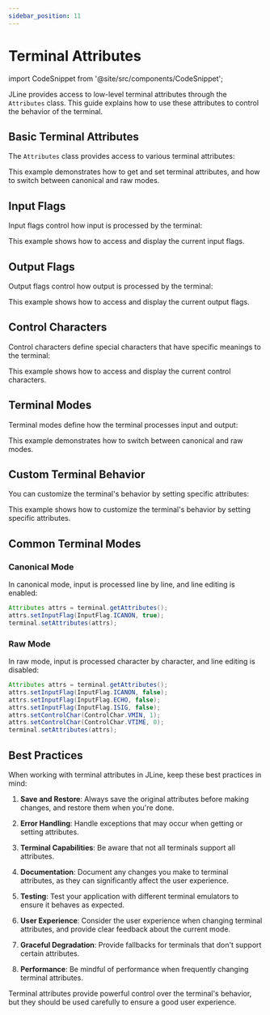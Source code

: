 ```yaml
---
sidebar_position: 11
---
```


# Terminal Attributes

import CodeSnippet from '@site/src/components/CodeSnippet';

JLine provides access to low-level terminal attributes through the `Attributes` class. This guide explains how to use these attributes to control the behavior of the terminal.

## Basic Terminal Attributes

The `Attributes` class provides access to various terminal attributes:

<CodeSnippet name="TerminalAttributesExample" />

This example demonstrates how to get and set terminal attributes, and how to switch between canonical and raw modes.

## Input Flags

Input flags control how input is processed by the terminal:

<CodeSnippet name="InputFlagsExample" />

This example shows how to access and display the current input flags.

## Output Flags

Output flags control how output is processed by the terminal:

<CodeSnippet name="OutputFlagsExample" />

This example shows how to access and display the current output flags.

## Control Characters

Control characters define special characters that have specific meanings to the terminal:

<CodeSnippet name="ControlCharsExample" />

This example shows how to access and display the current control characters.

## Terminal Modes

Terminal modes define how the terminal processes input and output:

<CodeSnippet name="TerminalModesExample" />

This example demonstrates how to switch between canonical and raw modes.

## Custom Terminal Behavior

You can customize the terminal's behavior by setting specific attributes:

<CodeSnippet name="CustomTerminalBehaviorExample" />

This example shows how to customize the terminal's behavior by setting specific attributes.

## Common Terminal Modes

### Canonical Mode

In canonical mode, input is processed line by line, and line editing is enabled:

```java
Attributes attrs = terminal.getAttributes();
attrs.setInputFlag(InputFlag.ICANON, true);
terminal.setAttributes(attrs);
```

### Raw Mode

In raw mode, input is processed character by character, and line editing is disabled:

```java
Attributes attrs = terminal.getAttributes();
attrs.setInputFlag(InputFlag.ICANON, false);
attrs.setInputFlag(InputFlag.ECHO, false);
attrs.setInputFlag(InputFlag.ISIG, false);
attrs.setControlChar(ControlChar.VMIN, 1);
attrs.setControlChar(ControlChar.VTIME, 0);
terminal.setAttributes(attrs);
```

## Best Practices

When working with terminal attributes in JLine, keep these best practices in mind:

1. **Save and Restore**: Always save the original attributes before making changes, and restore them when you're done.

2. **Error Handling**: Handle exceptions that may occur when getting or setting attributes.

3. **Terminal Capabilities**: Be aware that not all terminals support all attributes.

4. **Documentation**: Document any changes you make to terminal attributes, as they can significantly affect the user experience.

5. **Testing**: Test your application with different terminal emulators to ensure it behaves as expected.

6. **User Experience**: Consider the user experience when changing terminal attributes, and provide clear feedback about the current mode.

7. **Graceful Degradation**: Provide fallbacks for terminals that don't support certain attributes.

8. **Performance**: Be mindful of performance when frequently changing terminal attributes.

Terminal attributes provide powerful control over the terminal's behavior, but they should be used carefully to ensure a good user experience.
